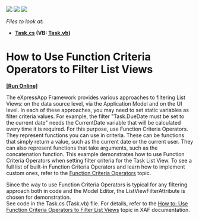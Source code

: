 <!-- default badges list -->
![](https://img.shields.io/endpoint?url=https://codecentral.devexpress.com/api/v1/VersionRange/128594393/14.2.3%2B)
[![](https://img.shields.io/badge/Open_in_DevExpress_Support_Center-FF7200?style=flat-square&logo=DevExpress&logoColor=white)](https://supportcenter.devexpress.com/ticket/details/E3936)
[![](https://img.shields.io/badge/📖_How_to_use_DevExpress_Examples-e9f6fc?style=flat-square)](https://docs.devexpress.com/GeneralInformation/403183)
<!-- default badges end -->
<!-- default file list -->
*Files to look at*:

* **[Task.cs](./CS/UseFunctionCriteriaOperators.Module/BusinessObjects/Task.cs) (VB: [Task.vb](./VB/UseFunctionCriteriaOperators.Module/BusinessObjects/Task.vb))**
<!-- default file list end -->
# How to Use Function Criteria Operators to Filter List Views
<!-- run online -->
**[[Run Online]](https://codecentral.devexpress.com/e3936)**
<!-- run online end -->


<p>The eXpressApp Framework provides various approaches to filtering List Views: on the data source level, via the Application Model and on the UI level. In each of these approaches, you may need to set static variables as filter criteria values. For example, the filter "Task.DueDate must be set to the current date" needs the CurrentDate variable that will be calculated every time it is required. For this purpose, use Function Criteria Operators. They represent functions you can use in criteria. These can be functions that simply return a value, such as the current date or the current user. They can also represent functions that take arguments, such as the concatenation function.  This example demonstrates how to use Function Criteria Operators when setting filter criteria for the Task List View. To see a full list of built-in Function Criteria Operators and learn how to implement custom ones, refer to the <a href="http://documentation.devexpress.com/#Xaf/CustomDocument3307"><u>Function Criteria Operators</u></a> topic.</p><p>Since the way to use Function Criteria Operators is typical for any filtering approach both in code and the Model Editor, the ListViewFilterAttribute is chosen for demonstration.<br />
See code in the Task.cs (Task.vb) file. For details, refer to the <a href="http://documentation.devexpress.com/#Xaf/CustomDocument2809"><u>How to: Use </u><u>Function Criteria Operators</u><u> to Filter List Views</u></a> topic in XAF documentation.</p><br />


<br/>


